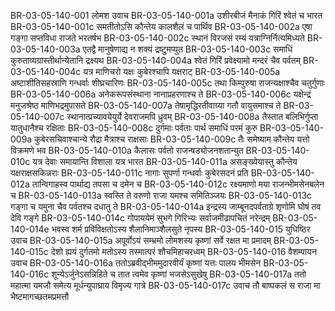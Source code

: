 BR-03-05-140-001	लोमश उवाच
BR-03-05-140-001a	उशीरबीजं मैनाकं गिरिं श्वेतं च भारत
BR-03-05-140-001c	समतीतोऽसि कौन्तेय कालशैलं च पार्थिव
BR-03-05-140-002a	एषा गङ्गा सप्तविधा राजते भरतर्षभ
BR-03-05-140-002c	स्थानं विरजसं रम्यं यत्राग्निर्नित्यमिध्यते
BR-03-05-140-003a	एतद्वै मानुषेणाद्य न शक्यं द्रष्टुमप्युत
BR-03-05-140-003c	समाधिं कुरुताव्यग्रास्तीर्थान्येतानि द्रक्ष्यथ
BR-03-05-140-004a	श्वेतं गिरिं प्रवेक्ष्यामो मन्दरं चैव पर्वतम्
BR-03-05-140-004c	यत्र माणिचरो यक्षः कुबेरश्चापि यक्षराट्
BR-03-05-140-005a	अष्टाशीतिसहस्राणि गन्धर्वाः शीघ्रचारिणः
BR-03-05-140-005c	तथा किम्पुरुषा राजन्यक्षाश्चैव चतुर्गुणाः
BR-03-05-140-006a	अनेकरूपसंस्थाना नानाप्रहरणाश्च ते
BR-03-05-140-006c	यक्षेन्द्रं मनुजश्रेष्ठ माणिभद्रमुपासते
BR-03-05-140-007a	तेषामृद्धिरतीवाग्र्या गतौ वायुसमाश्च ते
BR-03-05-140-007c	स्थानात्प्रच्यावयेयुर्ये देवराजमपि ध्रुवम्
BR-03-05-140-008a	तैस्तात बलिभिर्गुप्ता यातुधानैश्च रक्षिताः
BR-03-05-140-008c	दुर्गमाः पर्वताः पार्थ समाधिं परमं कुरु
BR-03-05-140-009a	कुबेरसचिवाश्चान्ये रौद्रा मैत्राश्च राक्षसाः
BR-03-05-140-009c	तैः समेष्याम कौन्तेय यत्तो विक्रमणे भव
BR-03-05-140-010a	कैलासः पर्वतो राजन्षड्योजनशतान्युत
BR-03-05-140-010c	यत्र देवाः समायान्ति विशाला यत्र भारत
BR-03-05-140-011a	असङ्ख्येयास्तु कौन्तेय यक्षराक्षसकिन्नराः
BR-03-05-140-011c	नागाः सुपर्णा गन्धर्वाः कुबेरसदनं प्रति
BR-03-05-140-012a	तान्विगाहस्व पार्थाद्य तपसा च दमेन च
BR-03-05-140-012c	रक्ष्यमाणो मया राजन्भीमसेनबलेन च
BR-03-05-140-013a	स्वस्ति ते वरुणो राजा यमश्च समितिञ्जयः
BR-03-05-140-013c	गङ्गा च यमुना चैव पर्वतश्च दधातु ते
BR-03-05-140-014a	इन्द्रस्य जाम्बूनदपर्वताग्रे शृणोमि घोषं तव देवि गङ्गे
BR-03-05-140-014c	गोपाययेमं सुभगे गिरिभ्यः सर्वाजमीढापचितं नरेन्द्रम्
BR-03-05-140-014e	भवस्व शर्म प्रविविक्षतोऽस्य शैलानिमाञ्शैलसुते नृपस्य
BR-03-05-140-015	युधिष्ठिर उवाच
BR-03-05-140-015a	अपूर्वोऽयं सम्भ्रमो लोमशस्य कृष्णां सर्वे रक्षत मा प्रमादम्
BR-03-05-140-015c	देशो ह्ययं दुर्गतमो मतोऽस्य तस्मात्परं शौचमिहाचरध्वम्
BR-03-05-140-016	वैशम्पायन उवाच
BR-03-05-140-016a	ततोऽब्रवीद्भीममुदारवीर्यं कृष्णां यत्तः पालय भीमसेन
BR-03-05-140-016c	शून्येऽर्जुनेऽसन्निहिते च तात त्वमेव कृष्णां भजसेऽसुखेषु
BR-03-05-140-017a	ततो महात्मा यमजौ समेत्य मूर्धन्युपाघ्राय विमृज्य गात्रे
BR-03-05-140-017c	उवाच तौ बाष्पकलं स राजा मा भैष्टमागच्छतमप्रमत्तौ

